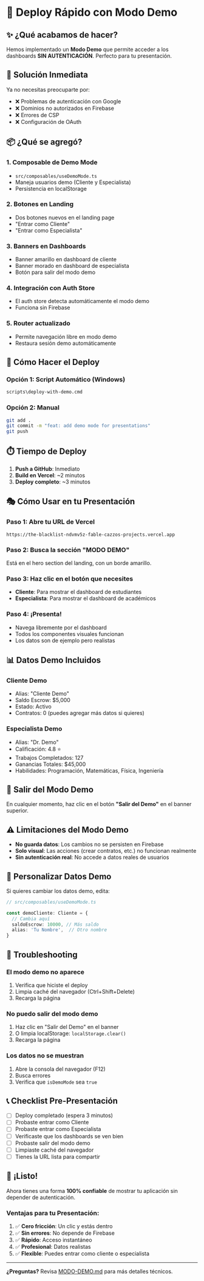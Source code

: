 # 🚀 Deploy Rápido con Modo Demo

## ✨ ¿Qué acabamos de hacer?

Hemos implementado un **Modo Demo** que permite acceder a los dashboards **SIN AUTENTICACIÓN**. Perfecto para tu presentación.

## 🎯 Solución Inmediata

Ya no necesitas preocuparte por:
- ❌ Problemas de autenticación con Google
- ❌ Dominios no autorizados en Firebase
- ❌ Errores de CSP
- ❌ Configuración de OAuth

## 📦 ¿Qué se agregó?

### 1. Composable de Demo Mode
- `src/composables/useDemoMode.ts`
- Maneja usuarios demo (Cliente y Especialista)
- Persistencia en localStorage

### 2. Botones en Landing
- Dos botones nuevos en el landing page
- "Entrar como Cliente" 
- "Entrar como Especialista"

### 3. Banners en Dashboards
- Banner amarillo en dashboard de cliente
- Banner morado en dashboard de especialista
- Botón para salir del modo demo

### 4. Integración con Auth Store
- El auth store detecta automáticamente el modo demo
- Funciona sin Firebase

### 5. Router actualizado
- Permite navegación libre en modo demo
- Restaura sesión demo automáticamente

## 🚀 Cómo Hacer el Deploy

### Opción 1: Script Automático (Windows)
```cmd
scripts\deploy-with-demo.cmd
```

### Opción 2: Manual
```bash
git add .
git commit -m "feat: add demo mode for presentations"
git push
```

## ⏱️ Tiempo de Deploy

1. **Push a GitHub**: Inmediato
2. **Build en Vercel**: ~2 minutos
3. **Deploy completo**: ~3 minutos

## 🎭 Cómo Usar en tu Presentación

### Paso 1: Abre tu URL de Vercel
```
https://the-blacklist-ndvmv5z-fable-cazzos-projects.vercel.app
```

### Paso 2: Busca la sección "MODO DEMO"
Está en el hero section del landing, con un borde amarillo.

### Paso 3: Haz clic en el botón que necesites
- **Cliente**: Para mostrar el dashboard de estudiantes
- **Especialista**: Para mostrar el dashboard de académicos

### Paso 4: ¡Presenta!
- Navega libremente por el dashboard
- Todos los componentes visuales funcionan
- Los datos son de ejemplo pero realistas

## 📊 Datos Demo Incluidos

### Cliente Demo
- Alias: "Cliente Demo"
- Saldo Escrow: $5,000
- Estado: Activo
- Contratos: 0 (puedes agregar más datos si quieres)

### Especialista Demo
- Alias: "Dr. Demo"
- Calificación: 4.8 ⭐
- Trabajos Completados: 127
- Ganancias Totales: $45,000
- Habilidades: Programación, Matemáticas, Física, Ingeniería

## 🔄 Salir del Modo Demo

En cualquier momento, haz clic en el botón **"Salir del Demo"** en el banner superior.

## ⚠️ Limitaciones del Modo Demo

- **No guarda datos**: Los cambios no se persisten en Firebase
- **Solo visual**: Las acciones (crear contratos, etc.) no funcionan realmente
- **Sin autenticación real**: No accede a datos reales de usuarios

## 🎨 Personalizar Datos Demo

Si quieres cambiar los datos demo, edita:
```typescript
// src/composables/useDemoMode.ts

const demoCliente: Cliente = {
  // Cambia aquí
  saldoEscrow: 10000, // Más saldo
  alias: 'Tu Nombre',  // Otro nombre
}
```

## 🐛 Troubleshooting

### El modo demo no aparece
1. Verifica que hiciste el deploy
2. Limpia caché del navegador (Ctrl+Shift+Delete)
3. Recarga la página

### No puedo salir del modo demo
1. Haz clic en "Salir del Demo" en el banner
2. O limpia localStorage: `localStorage.clear()`
3. Recarga la página

### Los datos no se muestran
1. Abre la consola del navegador (F12)
2. Busca errores
3. Verifica que `isDemoMode` sea `true`

## 📞 Checklist Pre-Presentación

- [ ] Deploy completado (espera 3 minutos)
- [ ] Probaste entrar como Cliente
- [ ] Probaste entrar como Especialista
- [ ] Verificaste que los dashboards se ven bien
- [ ] Probaste salir del modo demo
- [ ] Limpiaste caché del navegador
- [ ] Tienes la URL lista para compartir

## 🎉 ¡Listo!

Ahora tienes una forma **100% confiable** de mostrar tu aplicación sin depender de autenticación.

### Ventajas para tu Presentación:
1. ✅ **Cero fricción**: Un clic y estás dentro
2. ✅ **Sin errores**: No depende de Firebase
3. ✅ **Rápido**: Acceso instantáneo
4. ✅ **Profesional**: Datos realistas
5. ✅ **Flexible**: Puedes entrar como cliente o especialista

---

**¿Preguntas?** Revisa [MODO-DEMO.md](./MODO-DEMO.md) para más detalles técnicos.
